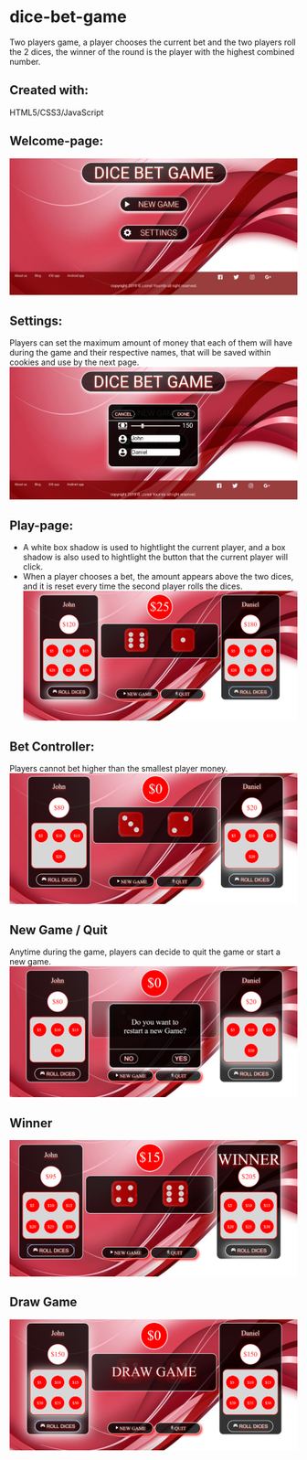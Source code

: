 # dice-bet-game
Two players game, a player chooses the current bet and the two players roll the 2 dices, the winner of the round is the player with the highest combined number.
## Created with: 
HTML5/CSS3/JavaScript

## Welcome-page:
![Welcome Page](https://github.com/Nkyoli/dice-bet-game/blob/master/img/welcomePage.PNG)

## Settings:
Players can set the maximum amount of money that each of them will have during the game and their respective names, that will be saved within cookies and use by the next page.
![Settings](https://github.com/Nkyoli/dice-bet-game/blob/master/img/settings.PNG)

## Play-page:
* A white box shadow is used to hightlight the current player, and a box shadow is also used to hightlight the button that the current player will click.
* When a player chooses a bet, the amount appears above the two dices, and it is reset every time the second player rolls the dices.
![Play](https://github.com/Nkyoli/dice-bet-game/blob/master/img/game.PNG)

## Bet Controller:
Players cannot bet higher than the smallest player money.
![Bet Controller](https://github.com/Nkyoli/dice-bet-game/blob/master/img/betController.PNG)

## New Game / Quit
Anytime during the game, players can decide to quit the game or start a new game.
![New Game](https://github.com/Nkyoli/dice-bet-game/blob/master/img/newGame.PNG)

## Winner
![Winner](https://github.com/Nkyoli/dice-bet-game/blob/master/img/winner.PNG)

## Draw Game
![Draw Game](https://github.com/Nkyoli/dice-bet-game/blob/master/img/drawGame.PNG)

